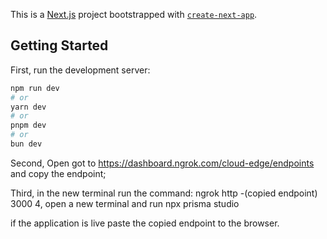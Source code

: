 This is a [Next.js](https://nextjs.org/) project bootstrapped with [`create-next-app`](https://github.com/vercel/next.js/tree/canary/packages/create-next-app).

## Getting Started

First, run the development server:

```bash
npm run dev
# or
yarn dev
# or
pnpm dev
# or
bun dev
```
Second, Open got to https://dashboard.ngrok.com/cloud-edge/endpoints and copy the endpoint;

Third, in  the new terminal run the command: ngrok http -(copied endpoint) 3000
4,  open a new terminal and run npx prisma studio

if the application is live  paste the copied endpoint to the browser. 
